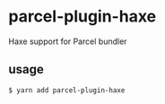 # parcel-plugin-haxe
Haxe support for Parcel bundler

## usage
```
$ yarn add parcel-plugin-haxe

```